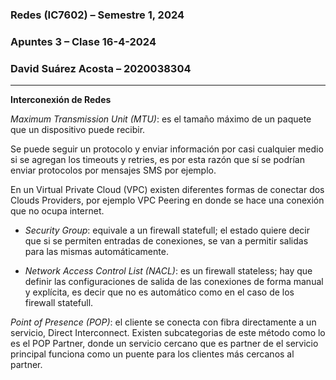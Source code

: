 ### **Redes (IC7602)** – Semestre 1, 2024
### **Apuntes 3** – Clase 16-4-2024
### David Suárez Acosta – 2020038304
____
**Interconexión de Redes**

*Maximum Transmission Unit (MTU)*: es el tamaño máximo de un paquete que un dispositivo puede recibir.

Se puede seguir un protocolo y enviar información por casi cualquier medio si se agregan los timeouts y retries, es por esta razón que sí se podrían enviar protocolos por mensajes SMS por ejemplo.

En un Virtual Private Cloud (VPC) existen diferentes formas de conectar dos Clouds Providers, por ejemplo VPC Peering en donde se hace una conexión que no ocupa internet.

- *Security Group*: equivale a un firewall statefull; el estado quiere decir que si se permiten entradas de conexiones, se van a permitir salidas para las mismas automáticamente.

- *Network Access Control List (NACL)*: es un firewall stateless; hay que definir las configuraciones de salida de las conexiones de forma manual y explícita, es decir que no es automático como en el caso de los firewall statefull.

*Point of Presence (POP)*: el cliente se conecta con fibra directamente a un servicio, Direct Interconnect. Existen subcategorias de este método como lo es el POP Partner, donde un servicio cercano que es partner de el servicio principal funciona como un puente para los clientes más cercanos al partner.